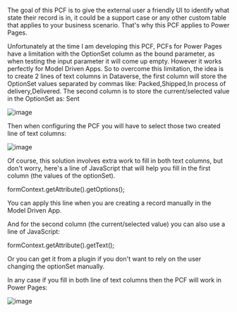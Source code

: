 The goal of this PCF is to give the external user a friendly UI to identify what state their record is in, it could be a support case or any other custom table that applies to your business scenario. 
That's why this PCF applies to Power Pages.

Unfortunately at the time I am developing this PCF, PCFs for Power Pages have a limitation with the OptionSet column as the bound parameter, as when testing the input parameter it will come up empty. However it works perfectly for Model Driven Apps.
So to overcome this limitation, the idea is to create 2 lines of text columns in Dataverse, the first column will store the OptionSet values separated by commas like: Packed,Shipped,In process of delivery,Delivered.
The second column is to store the current/selected value in the OptionSet as: Sent

![image](https://github.com/walcivar/PowerPagesBPF/assets/5630463/1ef73f43-bcf1-4005-bd04-63685add8e4e)

Then when configuring the PCF you will have to select those two created line of text columns:

![image](https://github.com/walcivar/PowerPagesBPF/assets/5630463/0b6047bb-4e74-43db-9a73-08d4a43bc283)

Of course, this solution involves extra work to fill in both text columns, but don't worry, here's a line of JavaScript that will help you fill in the first column (the values of the optionSet).

formContext.getAttribute(<schemaname>).getOptions();

You can apply this line when you are creating a record manually in the Model Driven App.

And for the second column (the current/selected value) you can also use a line of JavaScript:

formContext.getAttribute(<schemaname>).getText();

Or you can get it from a plugin if you don't want to rely on the user changing the optionSet manually.

In any case if you fill in both line of text columns then the PCF will work in Power Pages:

![image](https://github.com/walcivar/PowerPagesBPF/assets/5630463/08cbbeab-2cfc-41fe-b203-0e0a5629a311)

